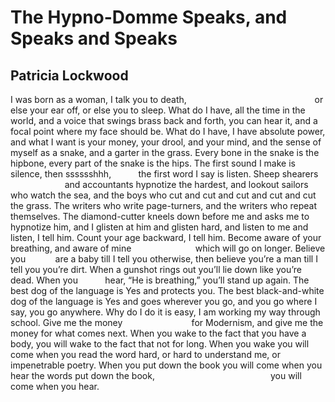 # The Hypno-Domme Speaks, and Speaks and Speaks
## Patricia Lockwood
I was born as a woman, I talk you to death,
                                                   or else your ear off,
or else you to sleep. What do I have, all the time
in the world, and a voice that swings brass back
and forth, you can hear it, and a focal point where
my face should be. What do I have, I have absolute
power, and what I want is your money, your drool,
and your mind, and the sense of myself as a snake,
and a garter in the grass. Every bone in the snake
is the hipbone, every part of the snake is the hips.
The first sound I make is silence, then sssssshhh,
          the first word I say is listen. Sheep shearers
                      and accountants hypnotize the hardest,
and lookout sailors who watch the sea, and the boys
who cut and cut and cut and cut and cut the grass.
The writers who write page-turners, and the writers
who repeat themselves. The diamond-cutter kneels
down before me and asks me to hypnotize him, and
I glisten at him and glisten hard, and listen to me and
listen, I tell him. Count your age backward, I tell him.
Become aware of your breathing, and aware of mine
                         which will go on longer. Believe you
           are a baby till I tell you otherwise, then believe
you’re a man till I tell you you’re dirt. When a gunshot
rings out you’ll lie down like you’re dead. When you
          hear, “He is breathing,” you’ll stand up again.
The best dog of the language is Yes and protects you.
The best black-and-white dog of the language is Yes
and goes wherever you go, and you go where I say,
you go anywhere. Why do I do it is easy, I am working
my way through school. Give me the money
                           for Modernism, and give me the money
for what comes next. When you wake to the fact that you
have a body, you will wake to the fact that not for long.
When you wake you will come when you read the word
hard, or hard to understand me, or impenetrable poetry.
When you put down the book you will come when you
hear the words put down the book,
                                              you will come when you hear.